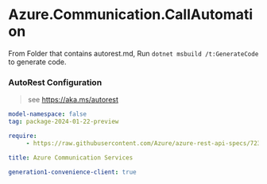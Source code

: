 # Azure.Communication.CallAutomation

From Folder that contains autorest.md, Run `dotnet msbuild /t:GenerateCode` to generate code.

### AutoRest Configuration
> see https://aka.ms/autorest

```yaml
model-namespace: false
tag: package-2024-01-22-preview

require:
     - https://raw.githubusercontent.com/Azure/azure-rest-api-specs/72311575ea0dc9a6a8a2df57d33cb4381a84821e/specification/communication/data-plane/CallAutomation/readme.md

title: Azure Communication Services

generation1-convenience-client: true
```
